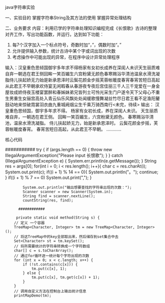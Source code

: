 java字符串实验


一、实验目的
掌握字符串String及其方法的使用
掌握异常处理结构

二、业务要求
内容：利用已学的字符串处理知识编程完成《长恨歌》古诗的整理对齐工作，写出功能函数，并运行。达到如下功能：
1.	每7个汉字加入一个标点符号，奇数时加“，”，偶数时加“。”
2.	允许提供输入参数，统计古诗中某个字或词出现的次数
3.	考虑操作中可能出现的异常，在程序中设计异常处理程序

输入：汉皇重色思倾国御宇多年求不得杨家有女初长成养在深闺人未识天生丽质难自弃一朝选在君王侧回眸一笑百媚生六宫粉黛无颜色春寒赐浴华清池温泉水滑洗凝脂侍儿扶起娇无力始是新承恩泽时云鬓花颜金步摇芙蓉帐暖度春宵春宵苦短日高起从此君王不早朝承欢侍宴无闲暇春从春游夜专夜后宫佳丽三千人三千宠爱在一身金屋妆成娇侍夜玉楼宴罢醉和春姊妹弟兄皆列士可怜光采生门户遂令天下父母心不重生男重生女骊宫高处入青云仙乐风飘处处闻缓歌慢舞凝丝竹尽日君王看不足渔阳鼙鼓动地来惊破霓裳羽衣曲九重城阙烟尘生千乘万骑西南行<未完，待续>
输出：
汉皇重色思倾国，御宇多年求不得。
杨家有女初长成，养在深闺人未识。
天生丽质难自弃，一朝选在君王侧。
回眸一笑百媚生，六宫粉黛无颜色。
春寒赐浴华清池，温泉水滑洗凝脂。
侍儿扶起娇无力，始是新承恩泽时。
云鬓花颜金步摇，芙蓉帐暖度春宵。
春宵苦短日高起，从此君王不早朝。
…………

核心代码

###########
try {
	            if (args.length == 0) {
	                throw new IllegalArgumentException("Please input 长恨歌");
	            }
	        } catch (IllegalArgumentException e) {
	            System.err.println(e.getMessage());
	        }
	        String res = args[0];
	        for(int i = 0; i < res.length(); i++){
	            char c = res.charAt(i);
	            System.out.print(c);
	            if((i + 1) % 14 == 0){
	                System.out.println("。");
	                continue;
	            }
	            if((i + 1) % 7 == 0)
	                System.out.print(",");
	        }

	        System.out.println("输出想要查找的字符串出现的次数：");
	        Scanner scanner = new Scanner(System.in);
	        String find = scanner.nextLine();
	        countString(res, find);
          
          ############
          
         private static void method(String s) {
		// 定义 一个容器
		TreeMap<Character, Integer> tm = new TreeMap<Character, Integer>();
		// 将这TreeMap中的key全部取出来，然后储存到set集合中去
		Set<Character> st = tm.keySet();
		// 将所需要统计的字符串转换成一个字符数组
		char[] c = s.toCharArray();
		// 通过for循环逐一统计每个字符出现的次数
		for (int x = 0; x < c.length; x++) {
			if (!st.contains(c[x])) {
				tm.put(c[x], 1);
			} else {
				tm.put(c[x], tm.get(c[x]) + 1);
			}
		}
		// 调用自定义方法在控制台上输出统计信息
		printMapDemo(tm);
